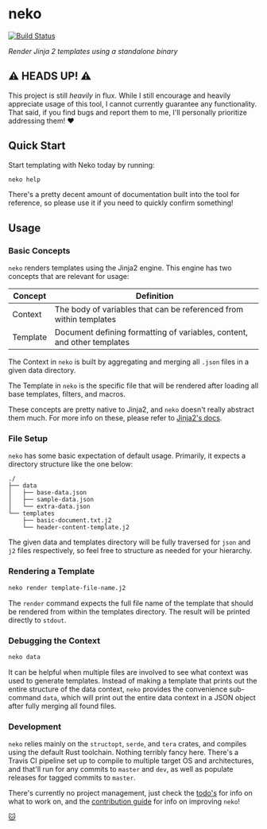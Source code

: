 # neko

[![Build Status](https://travis-ci.org/loksonarius/neko.svg?branch=master)](https://travis-ci.org/loksonarius/neko)

_Render Jinja 2 templates using a standalone binary_

## :warning: HEADS UP! :warning:
This project is still _heavily_ in flux. While I still encourage and
heavily appreciate usage of this tool, I cannot currently guarantee any
functionality. That said, if you find bugs and report them to me, I'll
personally prioritize addressing them! :heart:

## Quick Start

Start templating with Neko today by running:

```bash
neko help
```

There's a pretty decent amount of documentation built into the tool for
reference, so please use it if you need to quickly confirm something!

## Usage

### Basic Concepts

`neko` renders templates using the Jinja2 engine. This engine has two concepts
that are relevant for usage:

| Concept | Definition |
| --- | --- |
| Context | The body of variables that can be referenced from within templates |
| Template | Document defining formatting of variables, content, and other templates|

The Context in `neko` is built by aggregating and merging all `.json` files in a
given data directory.

The Template in `neko` is the specific file that will be rendered after loading
all base templates, filters, and macros.

These concepts are pretty native to Jinja2, and `neko` doesn't really abstract
them much. For more info on these, please refer to
[Jinja2's docs](http://jinja.pocoo.org/).

### File Setup

`neko` has some basic expectation of default usage. Primarily, it expects a
directory structure like the one below:

```
./
├── data
│   ├── base-data.json
│   ├── sample-data.json
│   └── extra-data.json
└── templates
    ├── basic-document.txt.j2
    └── header-content-template.j2
```

The given data and templates directory will be fully traversed for `json` and
`j2` files respectively, so feel free to structure as needed for your hierarchy.

### Rendering a Template

```bash
neko render template-file-name.j2
```

The `render` command expects the full file name of the template that should be
rendered from within the templates directory. The result will be printed
directly to `stdout`.

### Debugging the Context

```bash
neko data
```

It can be helpful when multiple files are involved to see what context was used
to generate templates. Instead of making a template that prints out the entire
structure of the data context, `neko` provides the convenience sub-command
`data`, which will print out the entire data context in a JSON object after
fully merging all found files.

### Development

`neko` relies mainly on the `structopt`, `serde`, and `tera` crates, and
compiles using the default Rust toolchain. Nothing terribly fancy here. There's
a Travis CI pipeline set up to compile to multiple target OS and architectures,
and that'll run for any commits to `master` and `dev`, as well as populate
releases for tagged commits to `master`.

There's currently no project management, just check the [todo's](TODO.md) for
info on what to work on, and the [contribution guide](CONTRIBUTING.md) for info
on improving `neko`!

[:cat:](https://github.com/loksonarius/neko)
